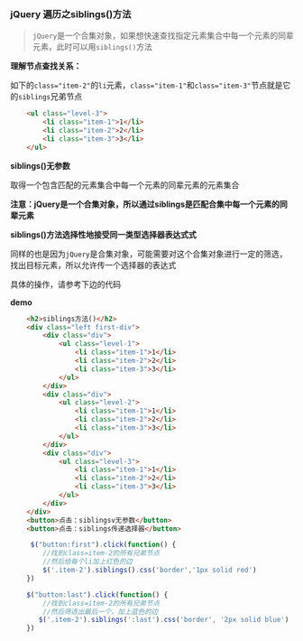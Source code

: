 
### jQuery 遍历之siblings()方法

> `jQuery`是一个合集对象，如果想快速查找指定元素集合中每一个元素的同辈元素，此时可以用`siblings()`方法

__理解节点查找关系：__

如下的`class="item-2"`的`li`元素，`class="item-1"`和`class="item-3"`节点就是它的`siblings`兄弟节点

```html
    <ul class="level-3">
        <li class="item-1">1</li>
        <li class="item-2">2</li>
        <li class="item-3">3</li>
    </ul>
```

__siblings()无参数__

取得一个包含匹配的元素集合中每一个元素的同辈元素的元素集合

__注意：jQuery是一个合集对象，所以通过siblings是匹配合集中每一个元素的同辈元素__


__siblings()方法选择性地接受同一类型选择器表达式式__

同样的也是因为`jQuery`是合集对象，可能需要对这个合集对象进行一定的筛选，找出目标元素，所以允许传一个选择器的表达式

具体的操作，请参考下边的代码

__demo__

```html
    <h2>siblings方法()</h2>
    <div class="left first-div">
        <div class="div">
            <ul class="level-1">
                <li class="item-1">1</li>
                <li class="item-2">2</li>
                <li class="item-3">3</li>
            </ul>
        </div>
        <div class="div">
            <ul class="level-2">
                <li class="item-1">1</li>
                <li class="item-2">2</li>
                <li class="item-3">3</li>
            </ul>
        </div>
        <div class="div">
            <ul class="level-3">
                <li class="item-1">1</li>
                <li class="item-2">2</li>
                <li class="item-3">3</li>
            </ul>
        </div>
    </div>
    <button>点击：siblingsv无参数</button>
    <button>点击：siblings传递选择器</button>
```

```javaScript
     $("button:first").click(function() {
        //找到class=item-2的所有兄弟节点
        //然后给每个li加上红色的边
        $('.item-2').siblings().css('border','1px solid red')
    })

    $("button:last").click(function() {
        //找到class=item-2的所有兄弟节点
        //然后筛选出最后一个，加上蓝色的边
       $('.item-2').siblings(':last').css('border', '2px solid blue')
    })
```